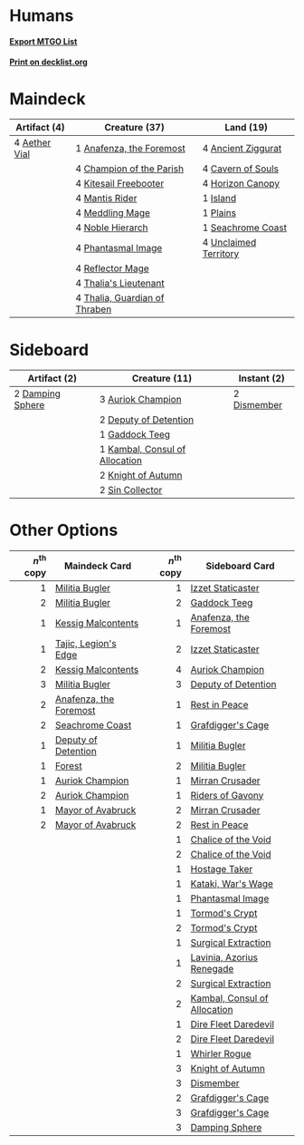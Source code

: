# Humans

#### [Export MTGO List](../collection/Humans/Humans.txt)
#### [Print on decklist.org](http://decklist.org/?deckmain=4%09Aether%20Vial%0A1%09Anafenza,%20the%20Foremost%0A4%09Ancient%20Ziggurat%0A4%09Cavern%20of%20Souls%0A4%09Champion%20of%20the%20Parish%0A4%09Horizon%20Canopy%0A1%09Island%0A4%09Kitesail%20Freebooter%0A4%09Mantis%20Rider%0A4%09Meddling%20Mage%0A4%09Noble%20Hierarch%0A4%09Phantasmal%20Image%0A1%09Plains%0A4%09Reflector%20Mage%0A1%09Seachrome%20Coast%0A4%09Thalia's%20Lieutenant%0A4%09Thalia,%20Guardian%20of%20Thraben%0A4%09Unclaimed%20Territory&deckside=3%09Auriok%20Champion%0A2%09Damping%20Sphere%0A2%09Deputy%20of%20Detention%0A2%09Dismember%0A1%09Gaddock%20Teeg%0A1%09Kambal,%20Consul%20of%20Allocation%0A2%09Knight%20of%20Autumn%0A2%09Sin%20Collector)
# Maindeck

|                                     Artifact (4)                                      |                                             Creature (37)                                              |                                           Land (19)                                            |
|---------------------------------------------------------------------------------------|--------------------------------------------------------------------------------------------------------|------------------------------------------------------------------------------------------------|
|4 [Aether Vial](http://gatherer.wizards.com/Pages/Card/Details.aspx?multiverseid=48146)|1 [Anafenza, the Foremost](http://gatherer.wizards.com/Pages/Card/Details.aspx?multiverseid=386476)     |4 [Ancient Ziggurat](http://gatherer.wizards.com/Pages/Card/Details.aspx?multiverseid=189271)   |
|                                                                                       |4 [Champion of the Parish](http://gatherer.wizards.com/Pages/Card/Details.aspx?multiverseid=409580)     |4 [Cavern of Souls](http://gatherer.wizards.com/Pages/Card/Details.aspx?multiverseid=278058)    |
|                                                                                       |4 [Kitesail Freebooter](http://gatherer.wizards.com/Pages/Card/Details.aspx?multiverseid=435264)        |4 [Horizon Canopy](http://gatherer.wizards.com/Pages/Card/Details.aspx?multiverseid=409571)     |
|                                                                                       |4 [Mantis Rider](http://gatherer.wizards.com/Pages/Card/Details.aspx?multiverseid=386589)               |1 [Island](http://gatherer.wizards.com/Pages/Card/Details.aspx?multiverseid=439857)             |
|                                                                                       |4 [Meddling Mage](http://gatherer.wizards.com/Pages/Card/Details.aspx?multiverseid=179547)              |1 [Plains](http://gatherer.wizards.com/Pages/Card/Details.aspx?multiverseid=439856)             |
|                                                                                       |4 [Noble Hierarch](http://gatherer.wizards.com/Pages/Card/Details.aspx?multiverseid=179434)             |1 [Seachrome Coast](http://gatherer.wizards.com/Pages/Card/Details.aspx?multiverseid=209399)    |
|                                                                                       |4 [Phantasmal Image](http://gatherer.wizards.com/Pages/Card/Details.aspx?multiverseid=220099)           |4 [Unclaimed Territory](http://gatherer.wizards.com/Pages/Card/Details.aspx?multiverseid=435419)|
|                                                                                       |4 [Reflector Mage](http://gatherer.wizards.com/Pages/Card/Details.aspx?multiverseid=407667)             |                                                                                                |
|                                                                                       |4 [Thalia's Lieutenant](http://gatherer.wizards.com/Pages/Card/Details.aspx?multiverseid=409783)        |                                                                                                |
|                                                                                       |4 [Thalia, Guardian of Thraben](http://gatherer.wizards.com/Pages/Card/Details.aspx?multiverseid=442025)|                                                                                                |


# Sideboard

|                                       Artifact (2)                                        |                                              Creature (11)                                              |                                     Instant (2)                                      |
|-------------------------------------------------------------------------------------------|---------------------------------------------------------------------------------------------------------|--------------------------------------------------------------------------------------|
|2 [Damping Sphere](http://gatherer.wizards.com/Pages/Card/Details.aspx?multiverseid=443101)|3 [Auriok Champion](http://gatherer.wizards.com/Pages/Card/Details.aspx?multiverseid=72921)              |2 [Dismember](http://gatherer.wizards.com/Pages/Card/Details.aspx?multiverseid=382182)|
|                                                                                           |2 [Deputy of Detention](http://gatherer.wizards.com/Pages/Card/Details.aspx?multiverseid=457309)         |                                                                                      |
|                                                                                           |1 [Gaddock Teeg](http://gatherer.wizards.com/Pages/Card/Details.aspx?multiverseid=140188)                |                                                                                      |
|                                                                                           |1 [Kambal, Consul of Allocation](http://gatherer.wizards.com/Pages/Card/Details.aspx?multiverseid=417756)|                                                                                      |
|                                                                                           |2 [Knight of Autumn](http://gatherer.wizards.com/Pages/Card/Details.aspx?multiverseid=452933)            |                                                                                      |
|                                                                                           |2 [Sin Collector](http://gatherer.wizards.com/Pages/Card/Details.aspx?multiverseid=368968)               |                                                                                      |


# Other Options

|*n*<sup>th</sup> copy|                                          Maindeck Card                                          |*n*<sup>th</sup> copy|                                            Sideboard Card                                             |
|--------------------:|-------------------------------------------------------------------------------------------------|--------------------:|-------------------------------------------------------------------------------------------------------|
|                    1|[Militia Bugler](http://gatherer.wizards.com/Pages/Card/Details.aspx?multiverseid=447165)        |                    1|[Izzet Staticaster](http://gatherer.wizards.com/Pages/Card/Details.aspx?multiverseid=253638)           |
|                    2|[Militia Bugler](http://gatherer.wizards.com/Pages/Card/Details.aspx?multiverseid=447165)        |                    2|[Gaddock Teeg](http://gatherer.wizards.com/Pages/Card/Details.aspx?multiverseid=140188)                |
|                    1|[Kessig Malcontents](http://gatherer.wizards.com/Pages/Card/Details.aspx?multiverseid=240114)    |                    1|[Anafenza, the Foremost](http://gatherer.wizards.com/Pages/Card/Details.aspx?multiverseid=386476)      |
|                    1|[Tajic, Legion's Edge](http://gatherer.wizards.com/Pages/Card/Details.aspx?multiverseid=452954)  |                    2|[Izzet Staticaster](http://gatherer.wizards.com/Pages/Card/Details.aspx?multiverseid=253638)           |
|                    2|[Kessig Malcontents](http://gatherer.wizards.com/Pages/Card/Details.aspx?multiverseid=240114)    |                    4|[Auriok Champion](http://gatherer.wizards.com/Pages/Card/Details.aspx?multiverseid=72921)              |
|                    3|[Militia Bugler](http://gatherer.wizards.com/Pages/Card/Details.aspx?multiverseid=447165)        |                    3|[Deputy of Detention](http://gatherer.wizards.com/Pages/Card/Details.aspx?multiverseid=457309)         |
|                    2|[Anafenza, the Foremost](http://gatherer.wizards.com/Pages/Card/Details.aspx?multiverseid=386476)|                    1|[Rest in Peace](http://gatherer.wizards.com/Pages/Card/Details.aspx?multiverseid=442021)               |
|                    2|[Seachrome Coast](http://gatherer.wizards.com/Pages/Card/Details.aspx?multiverseid=209399)       |                    1|[Grafdigger's Cage](http://gatherer.wizards.com/Pages/Card/Details.aspx?multiverseid=278452)           |
|                    1|[Deputy of Detention](http://gatherer.wizards.com/Pages/Card/Details.aspx?multiverseid=457309)   |                    1|[Militia Bugler](http://gatherer.wizards.com/Pages/Card/Details.aspx?multiverseid=447165)              |
|                    1|[Forest](http://gatherer.wizards.com/Pages/Card/Details.aspx?multiverseid=439860)                |                    2|[Militia Bugler](http://gatherer.wizards.com/Pages/Card/Details.aspx?multiverseid=447165)              |
|                    1|[Auriok Champion](http://gatherer.wizards.com/Pages/Card/Details.aspx?multiverseid=72921)        |                    1|[Mirran Crusader](http://gatherer.wizards.com/Pages/Card/Details.aspx?multiverseid=213802)             |
|                    2|[Auriok Champion](http://gatherer.wizards.com/Pages/Card/Details.aspx?multiverseid=72921)        |                    1|[Riders of Gavony](http://gatherer.wizards.com/Pages/Card/Details.aspx?multiverseid=240015)            |
|                    1|[Mayor of Avabruck](http://gatherer.wizards.com/Pages/Card/Details.aspx?multiverseid=222189)     |                    2|[Mirran Crusader](http://gatherer.wizards.com/Pages/Card/Details.aspx?multiverseid=213802)             |
|                    2|[Mayor of Avabruck](http://gatherer.wizards.com/Pages/Card/Details.aspx?multiverseid=222189)     |                    2|[Rest in Peace](http://gatherer.wizards.com/Pages/Card/Details.aspx?multiverseid=442021)               |
|                     |                                                                                                 |                    1|[Chalice of the Void](http://gatherer.wizards.com/Pages/Card/Details.aspx?multiverseid=442211)         |
|                     |                                                                                                 |                    2|[Chalice of the Void](http://gatherer.wizards.com/Pages/Card/Details.aspx?multiverseid=442211)         |
|                     |                                                                                                 |                    1|[Hostage Taker](http://gatherer.wizards.com/Pages/Card/Details.aspx?multiverseid=435379)               |
|                     |                                                                                                 |                    1|[Kataki, War's Wage](http://gatherer.wizards.com/Pages/Card/Details.aspx?multiverseid=382190)          |
|                     |                                                                                                 |                    1|[Phantasmal Image](http://gatherer.wizards.com/Pages/Card/Details.aspx?multiverseid=220099)            |
|                     |                                                                                                 |                    1|[Tormod's Crypt](http://gatherer.wizards.com/Pages/Card/Details.aspx?multiverseid=389723)              |
|                     |                                                                                                 |                    2|[Tormod's Crypt](http://gatherer.wizards.com/Pages/Card/Details.aspx?multiverseid=389723)              |
|                     |                                                                                                 |                    1|[Surgical Extraction](http://gatherer.wizards.com/Pages/Card/Details.aspx?multiverseid=397706)         |
|                     |                                                                                                 |                    1|[Lavinia, Azorius Renegade](http://gatherer.wizards.com/Pages/Card/Details.aspx?multiverseid=457333)   |
|                     |                                                                                                 |                    2|[Surgical Extraction](http://gatherer.wizards.com/Pages/Card/Details.aspx?multiverseid=397706)         |
|                     |                                                                                                 |                    2|[Kambal, Consul of Allocation](http://gatherer.wizards.com/Pages/Card/Details.aspx?multiverseid=417756)|
|                     |                                                                                                 |                    1|[Dire Fleet Daredevil](http://gatherer.wizards.com/Pages/Card/Details.aspx?multiverseid=439756)        |
|                     |                                                                                                 |                    2|[Dire Fleet Daredevil](http://gatherer.wizards.com/Pages/Card/Details.aspx?multiverseid=439756)        |
|                     |                                                                                                 |                    1|[Whirler Rogue](http://gatherer.wizards.com/Pages/Card/Details.aspx?multiverseid=451066)               |
|                     |                                                                                                 |                    3|[Knight of Autumn](http://gatherer.wizards.com/Pages/Card/Details.aspx?multiverseid=452933)            |
|                     |                                                                                                 |                    3|[Dismember](http://gatherer.wizards.com/Pages/Card/Details.aspx?multiverseid=382182)                   |
|                     |                                                                                                 |                    2|[Grafdigger's Cage](http://gatherer.wizards.com/Pages/Card/Details.aspx?multiverseid=278452)           |
|                     |                                                                                                 |                    3|[Grafdigger's Cage](http://gatherer.wizards.com/Pages/Card/Details.aspx?multiverseid=278452)           |
|                     |                                                                                                 |                    3|[Damping Sphere](http://gatherer.wizards.com/Pages/Card/Details.aspx?multiverseid=443101)              |

